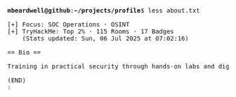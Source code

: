 <pre>

<strong>mbeardwell@github</strong>:<strong>~/projects/profile</strong>$ less about.txt

[+] Focus: SOC Operations · OSINT
[+] TryHackMe: Top 2% · 115 Rooms · 17 Badges
    (Stats updated: Sun, 06 Jul 2025 at 07:02:16)

== Bio ==

Training in practical security through hands-on labs and digital investigations.

(END)
:
</pre>
